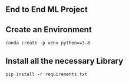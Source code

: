 ## End to End ML Project

## Create an Environment
```
conda create -p venv python==3.8

```
## Install all the necessary Library

```
pip install -r requirements.txt

```